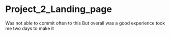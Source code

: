 # Project_2_Landing_page
Was not able to commit often to this 
But overall was a good experience took me two days to make it 